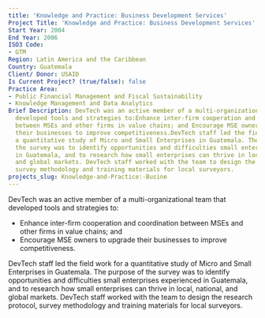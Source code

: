 ```yaml
---
title: 'Knowledge and Practice: Business Development Services'
Project Title: 'Knowledge and Practice: Business Development Services'
Start Year: 2004
End Year: 2006
ISO3 Code:
- GTM
Region: Latin America and the Caribbean
Country: Guatemala
Client/ Donor: USAID
Is Current Project? (true/false): false
Practice Area:
- Public Financial Management and Fiscal Sustainability
- Knowledge Management and Data Analytics
Brief Description: DevTech was an active member of a multi-organizational team that
  developed tools and strategies to:Enhance inter-firm cooperation and coordination
  between MSEs and other firms in value chains; and Encourage MSE owners to upgrade
  their businesses to improve competitiveness.DevTech staff led the field work for
  a quantitative study of Micro and Small Enterprises in Guatemala. The purpose of
  the survey was to identify opportunities and difficulties small enterprises experienced
  in Guatemala, and to research how small enterprises can thrive in local, national,
  and global markets. DevTech staff worked with the team to design the research protocol,
  survey methodology and training materials for local surveyors.
projects_slug: Knowledge-and-Practice:-Busine
---
```


DevTech was an active member of a multi-organizational team that developed tools and strategies to:
* Enhance inter-firm cooperation and coordination between MSEs and other firms in value chains; and 
* Encourage MSE owners to upgrade their businesses to improve competitiveness.

DevTech staff led the field work for a quantitative study of Micro and Small Enterprises in Guatemala. The purpose of the survey was to identify opportunities and difficulties small enterprises experienced in Guatemala, and to research how small enterprises can thrive in local, national, and global markets. DevTech staff worked with the team to design the research protocol, survey methodology and training materials for local surveyors.